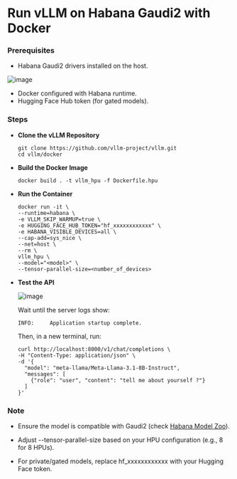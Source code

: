 # Run vLLM on Habana Gaudi2 with Docker

### Prerequisites
- Habana Gaudi2 drivers installed on the host.

![image](https://github.com/user-attachments/assets/fec852b7-cb72-4233-bb6b-d8294ce142b8)

  
- Docker configured with Habana runtime.
- Hugging Face Hub token (for gated models).

### Steps

- **Clone the vLLM Repository**
  
  ```
  git clone https://github.com/vllm-project/vllm.git
  cd vllm/docker
  ```
  
- **Build the Docker Image**

  ```
  docker build . -t vllm_hpu -f Dockerfile.hpu
  ```
  
- **Run the Container**
  
  ```
  docker run -it \
  --runtime=habana \
  -e VLLM_SKIP_WARMUP=true \
  -e HUGGING_FACE_HUB_TOKEN="hf_xxxxxxxxxxxx" \
  -e HABANA_VISIBLE_DEVICES=all \
  --cap-add=sys_nice \
  --net=host \
  --rm \
  vllm_hpu \
  --model="<model>" \
  --tensor-parallel-size=<number_of_devices>
  ```

- **Test the API**
  
  ![image](https://github.com/user-attachments/assets/bf397d7c-413a-4a27-90f1-d9a5dec11002)
  

  Wait until the server logs show:
  ```
  INFO:     Application startup complete.
  ```

  Then, in a new terminal, run:

  ```
  curl http://localhost:8000/v1/chat/completions \
  -H "Content-Type: application/json" \
  -d '{
    "model": "meta-llama/Meta-Llama-3.1-8B-Instruct",
    "messages": [
      {"role": "user", "content": "tell me about yourself ?"}
    ]
  }'
  ```

### Note

- Ensure the model is compatible with Gaudi2 (check [Habana Model Zoo](https://github.com/huggingface/optimum-habana/tree/main?tab=readme-ov-file#validated-models)).

- Adjust --tensor-parallel-size based on your HPU configuration (e.g., 8 for 8 HPUs).

- For private/gated models, replace hf_xxxxxxxxxxxx with your Hugging Face token.


